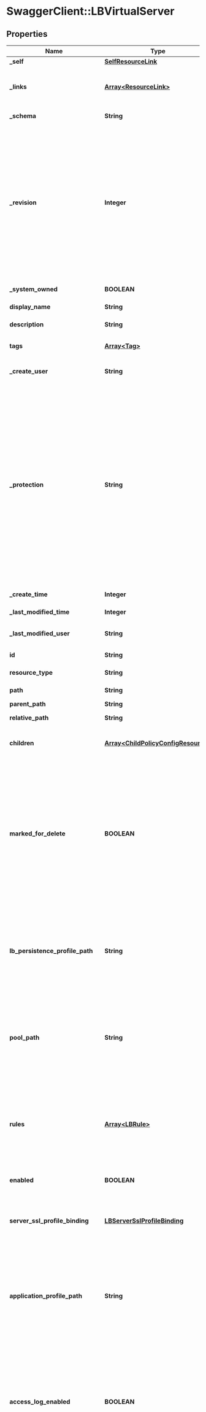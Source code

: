 # SwaggerClient::LBVirtualServer

## Properties
Name | Type | Description | Notes
------------ | ------------- | ------------- | -------------
**_self** | [**SelfResourceLink**](SelfResourceLink.md) | Link to this resource | [optional] 
**_links** | [**Array&lt;ResourceLink&gt;**](ResourceLink.md) | The server will populate this field when returing the resource. Ignored on PUT and POST. | [optional] 
**_schema** | **String** | Schema for this resource | [optional] 
**_revision** | **Integer** | The _revision property describes the current revision of the resource. To prevent clients from overwriting each other&#39;s changes, PUT operations must include the current _revision of the resource, which clients should obtain by issuing a GET operation. If the _revision provided in a PUT request is missing or stale, the operation will be rejected. | [optional] 
**_system_owned** | **BOOLEAN** | Indicates system owned resource | [optional] 
**display_name** | **String** | Defaults to ID if not set | [optional] 
**description** | **String** | Description of this resource | [optional] 
**tags** | [**Array&lt;Tag&gt;**](Tag.md) | Opaque identifiers meaningful to the API user | [optional] 
**_create_user** | **String** | ID of the user who created this resource | [optional] 
**_protection** | **String** | Protection status is one of the following: PROTECTED - the client who retrieved the entity is not allowed             to modify it. NOT_PROTECTED - the client who retrieved the entity is allowed                 to modify it REQUIRE_OVERRIDE - the client who retrieved the entity is a super                    user and can modify it, but only when providing                    the request header X-Allow-Overwrite&#x3D;true. UNKNOWN - the _protection field could not be determined for this           entity.  | [optional] 
**_create_time** | **Integer** | Timestamp of resource creation | [optional] 
**_last_modified_time** | **Integer** | Timestamp of last modification | [optional] 
**_last_modified_user** | **String** | ID of the user who last modified this resource | [optional] 
**id** | **String** | Unique identifier of this resource | [optional] 
**resource_type** | **String** | The type of this resource. | [optional] 
**path** | **String** | Absolute path of this object | [optional] 
**parent_path** | **String** | Path of its parent | [optional] 
**relative_path** | **String** | Path relative from its parent | [optional] 
**children** | [**Array&lt;ChildPolicyConfigResource&gt;**](ChildPolicyConfigResource.md) | subtree for this type within policy tree containing nested elements.  | [optional] 
**marked_for_delete** | **BOOLEAN** | Intent objects are not directly deleted from the system when a delete is invoked on them. They are marked for deletion and only when all the realized entities for that intent object gets deleted, the intent object is deleted. Objects that are marked for deletion are not returned in GET call. One can use the search API to get these objects.  | [optional] [default to false]
**lb_persistence_profile_path** | **String** | Path to optional object that enables persistence on a virtual server allowing related client connections to be sent to the same backend server. Persistence is disabled by default.  | [optional] 
**pool_path** | **String** | The server pool(LBPool) contains backend servers. Server pool consists of one or more servers, also referred to as pool members, that are similarly configured and are running the same application.  | [optional] 
**rules** | [**Array&lt;LBRule&gt;**](LBRule.md) | Load balancer rules allow customization of load balancing behavior using match/action rules. Currently, load balancer rules are supported for only layer 7 virtual servers with LBHttpProfile.  | [optional] 
**enabled** | **BOOLEAN** | Flag to enable the load balancer virtual server. | [optional] [default to true]
**server_ssl_profile_binding** | [**LBServerSslProfileBinding**](LBServerSslProfileBinding.md) | The setting is used when load balancer acts as an SSL client and establishing a connection to the backend server.  | [optional] 
**application_profile_path** | **String** | The application profile defines the application protocol characteristics. It is used to influence how load balancing is performed. Currently, LBFastTCPProfile, LBFastUDPProfile and LBHttpProfile, etc are supported.  | 
**access_log_enabled** | **BOOLEAN** | If access log is enabled, all HTTP requests sent to an L7 virtual server are logged to the access log file. Both successful requests (backend server returns 2xx) and unsuccessful requests (backend server returns 4xx or 5xx) are logged to access log, if enabled.  | [optional] [default to false]
**max_concurrent_connections** | **Integer** | To ensure one virtual server does not over consume resources, affecting other applications hosted on the same LBS, connections to a virtual server can be capped. If it is not specified, it means that connections are unlimited.  | [optional] 
**max_new_connection_rate** | **Integer** | To ensure one virtual server does not over consume resources, connections to a member can be rate limited. If it is not specified, it means that connection rate is unlimited.  | [optional] 
**lb_service_path** | **String** | virtual servers can be associated to LBService(which is similar to physical/virtual load balancer), LB virtual servers, pools and other entities could be defined independently, the LBService identifier list here would be used to maintain the relationship of LBService and other LB entities.  | [optional] 
**client_ssl_profile_binding** | [**LBClientSslProfileBinding**](LBClientSslProfileBinding.md) | The setting is used when load balancer acts as an SSL server and terminating the client SSL connection  | [optional] 
**sorry_pool_path** | **String** | When load balancer can not select a backend server to serve the request in default pool or pool in rules, the request would be served by sorry server pool.  | [optional] 
**ip_address** | **String** | Configures the IP address of the LBVirtualServer where it receives all client connections and distributes them among the backend servers.  | 
**ports** | **Array&lt;String&gt;** | Ports contains a list of at least one port or port range such as \&quot;80\&quot;, \&quot;1234-1236\&quot;. Each port element in the list should be a single port or a single port range.  | 
**default_pool_member_ports** | **Array&lt;String&gt;** | Default pool member ports when member port is not defined.  | [optional] 


